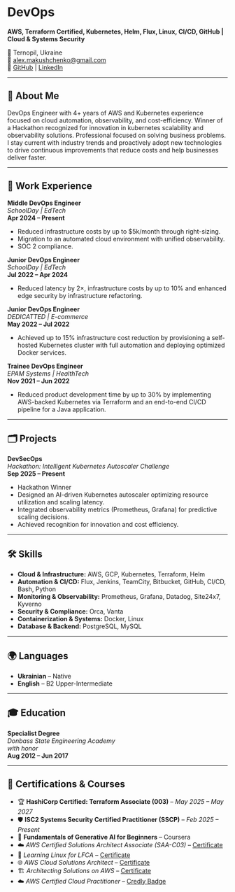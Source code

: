 # DevOps
**AWS, Terraform Certified, Kubernetes, Helm, Flux, Linux, CI/CD, GitHub | Cloud & Systems Security**

📍 Ternopil, Ukraine  
📧 [alex.makushchenko@gmail.com](mailto:alex.makushchenko@gmail.com)  
🔗 [GitHub](https://github.com/Makushchenko) | [LinkedIn](https://www.linkedin.com/in/oleksandr-makushchenko/)

---

## 📰 About Me

DevOps Engineer with 4+ years of AWS and Kubernetes experience focused on cloud automation, observability, and cost-efficiency. Winner of a Hackathon recognized for innovation in kubernetes scalability and observability solutions.
Professional focused on solving business problems. I stay current with industry trends and proactively adopt new technologies to drive continuous improvements that reduce costs and help businesses deliver faster.

---

## 💼 Work Experience

**Middle DevOps Engineer**  
  _SchoolDay | EdTech_  
  **Apr 2024 – Present**  
  - Reduced infrastructure costs by up to $5k/month through right-sizing.
  - Migration to an automated cloud environment with unified observability.
  - SOC 2 compliance.

**Junior DevOps Engineer**  
_SchoolDay | EdTech_  
**Jul 2022 – Apr 2024**  
- Reduced latency by 2×, infrastructure costs by up to 10% and enhanced edge security by infrastructure refactoring.

**Junior DevOps Engineer**  
_DEDICATTED | E-commerce_  
**May 2022 – Jul 2022**  
- Achieved up to 15% infrastructure cost reduction by provisioning a self-hosted Kubernetes cluster with full automation and deploying optimized Docker services.

**Trainee DevOps Engineer**  
_EPAM Systems | HealthTech_  
**Nov 2021 – Jun 2022**  
- Reduced product development time by up to 30% by implementing AWS-backed Kubernetes via Terraform and an end-to-end CI/CD pipeline for a Java application.

---

## 🗂 Projects

**DevSecOps**  
_Hackathon: Intelligent Kubernetes Autoscaler Challenge_  
**Sep 2025 – Present**
- Hackathon Winner
- Designed an AI-driven Kubernetes autoscaler optimizing resource utilization and scaling latency.
- Integrated observability metrics (Prometheus, Grafana) for predictive scaling decisions.
- Achieved recognition for innovation and cost efficiency.
  
---

## 🛠️ Skills
- **Cloud & Infrastructure:** AWS, GCP, Kubernetes, Terraform, Helm
- **Automation & CI/CD:** Flux, Jenkins, TeamCity, Bitbucket, GitHub, CI/CD, Bash, Python
- **Monitoring & Observability:** Prometheus, Grafana, Datadog, Site24x7, Kyverno
- **Security & Compliance:** Orca, Vanta
- **Containerization & Systems:** Docker, Linux
- **Database & Backend:** PostgreSQL, MySQL

---

## 🌍 Languages

- **Ukrainian** – Native  
- **English** – B2 Upper-Intermediate

---

## 🎓 Education

**Specialist Degree**  
_Donbass State Engineering Academy_  
*with honor*  
**Aug 2012 – Jun 2017**

---

## 📜 Certifications & Courses

- 🏆 **HashiCorp Certified: Terraform Associate (003)** – *May 2025 – May 2027*  
- 🛡 **ISC2 Systems Security Certified Practitioner (SSCP)** – *Feb 2025 – Present*  
- 🤖 **Fundamentals of Generative AI for Beginners** – Coursera  
- ☁️ *AWS Certified Solutions Architect Associate (SAA-C03)* – [Certificate](https://www.udemy.com/certificate/UC‑89a402cb‑7df5‑4e3c‑85d1‑dbeb5e6bf05c/)  
- 🐧 *Learning Linux for LFCA* – [Certificate](https://www.coursera.org/account/accomplishments/specialization/certificate/3G2YD95LCDCH)  
- 🌐 *AWS Cloud Solutions Architect* – [Certificate](https://www.coursera.org/account/accomplishments/professional‑cert/EC9S5XA7KACZ)  
- 🏗 *Architecting Solutions on AWS* – [Certificate](https://www.coursera.org/account/accomplishments/verify/CKFFW4W58G3K)  
- ☁️ *AWS Certified Cloud Practitioner* – [Credly Badge](https://www.credly.com/badges/6984453f‑b26e‑453d‑925b‑55a1578cda5e?source=linked_in_profile)
